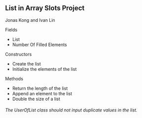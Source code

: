 ## List in Array Slots Project
Jonas Kong and Ivan Lin

Fields 
- List
- Number Of Filled Elements

Constructors
- Create the list
- Initialize the elements of the list

Methods
- Return the length of the list
- Append an element to the list
- Double the size of a list

###### The UserOfList class should not input duplicate values in the list.
